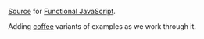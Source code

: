 [Source](source) for [Functional JavaScript](http://www.functionaljavascript.com).

Adding [coffee](coffee) variants of examples as we work through it.
